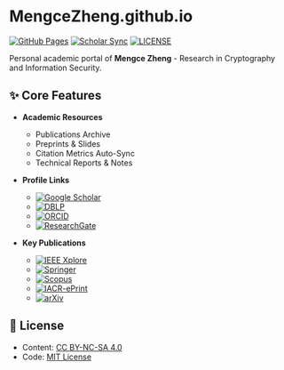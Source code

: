 # MengceZheng.github.io

[![GitHub Pages](https://img.shields.io/github/deployments/MengceZheng/MengceZheng.github.io/github-pages?label=Deploy+Status)](https://mengcezheng.github.io)
[![Scholar Sync](https://github.com/MengceZheng/MengceZheng.github.io/actions/workflows/google_scholar_crawler.yaml/badge.svg)](https://github.com/MengceZheng/MengceZheng.github.io/actions)
[![LICENSE](https://img.shields.io/badge/license-CC_BY--NC--SA_4.0-blue.svg)](https://creativecommons.org/licenses/by-nc-sa/4.0/)

Personal academic portal of **Mengce Zheng** - Research in Cryptography and Information Security.

## ✨ Core Features

- **Academic Resources**

  - Publications Archive
  - Preprints & Slides
  - Citation Metrics Auto-Sync
  - Technical Reports & Notes

- **Profile Links**
  - [![Google Scholar](https://img.shields.io/badge/Google_Scholar-4285F4?logo=google-scholar&logoColor=white)](https://scholar.google.com/citations?user=WgoBZnkAAAAJ)
  - [![DBLP](https://img.shields.io/badge/DBLP-005571?logo=dblp)](https://dblp.uni-trier.de/pid/169/8949.html)
  - [![ORCID](https://img.shields.io/badge/ORCID-A6CE39?logo=orcid)](https://orcid.org/0000-0003-0777-4175)
  - [![ResearchGate](https://img.shields.io/badge/ResearchGate-00CCBB?logo=researchgate)](https://www.researchgate.net/profile/Mengce-Zheng)

- **Key Publications**
  - [![IEEE Xplore](https://img.shields.io/badge/IEEE_Xplore-00629B?logo=ieee)](https://ieeexplore.ieee.org/author/37086429906)
  - [![Springer](https://img.shields.io/badge/Springer-303284?logo=springer)](https://link.springer.com/search?query=Mengce+Zheng)
  - [![Scopus](https://img.shields.io/badge/Scopus-green?logo=scopus)](https://www.scopus.com/authid/detail.uri?authorId=56948190500)
  - [![IACR-ePrint](https://img.shields.io/badge/ePrint-IACR-red?logo=iacr)](https://eprint.iacr.org/search?q=&title=&authors=Mengce+Zheng)
  - [![arXiv](https://img.shields.io/badge/arXiv-B31B1B?logo=arxiv)](https://arxiv.org/search/?query=Mengce+Zheng&searchtype=author&abstracts=show)

## 📜 License

- Content: [CC BY-NC-SA 4.0](https://creativecommons.org/licenses/by-nc-sa/4.0/)
- Code: [MIT License](LICENSE)
